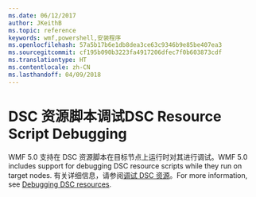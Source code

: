 ```yaml
---
ms.date: 06/12/2017
author: JKeithB
ms.topic: reference
keywords: wmf,powershell,安装程序
ms.openlocfilehash: 57a5b17b6e1db8dea3ce63c9346b9e85be407ea3
ms.sourcegitcommit: cf195b090b3223fa4917206dfec7f0b603873cdf
ms.translationtype: HT
ms.contentlocale: zh-CN
ms.lasthandoff: 04/09/2018
---
```

# <a name="dsc-resource-script-debugging"></a><span data-ttu-id="48485-102">DSC 资源脚本调试</span><span class="sxs-lookup"><span data-stu-id="48485-102">DSC Resource Script Debugging</span></span>

<span data-ttu-id="48485-103">WMF 5.0 支持在 DSC 资源脚本在目标节点上运行时对其进行调试。</span><span class="sxs-lookup"><span data-stu-id="48485-103">WMF 5.0 includes support for debugging DSC resource scripts while they run on target nodes.</span></span>
<span data-ttu-id="48485-104">有关详细信息，请参阅[调试 DSC 资源](https://msdn.microsoft.com/powershell/dsc/debugresource)。</span><span class="sxs-lookup"><span data-stu-id="48485-104">For more information, see [Debugging DSC resources](https://msdn.microsoft.com/powershell/dsc/debugresource).</span></span>